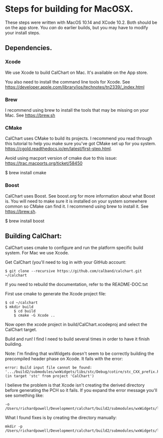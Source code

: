 # Steps for building for MacOSX.

These steps were written with MacOS 10.14 and XCode 10.2.  Both should be on the app store.  You *can* do earlier builds, but you may have to modify your install steps.

## Dependencies.

### Xcode

We use Xcode to build CalChart on Mac.  It's available on the App store.

You also need to install the command line tools for Xcode.  See https://developer.apple.com/library/ios/technotes/tn2339/_index.html

### Brew

I recommend using brew to install the tools that may be missing on your Mac.
See https://brew.sh



### CMake

CalChart uses CMake to build its projects.  I recommend you read through this tutorial to help you make sure you've got CMake set up for you system.
https://cgold.readthedocs.io/en/latest/first-step.html.

Avoid using macport version of cmake due to this issue:
https://trac.macports.org/ticket/58450

$ brew install cmake

### Boost

CalChart uses Boost.  See boost.org for more information about what Boost is.  You will need to make sure it is installed on your system somewhere common so CMake can find it.  I recommend using brew to install it.  See https://brew.sh.

$ brew install boost

## Building CalChart:

CalChart uses cmake to configure and run the platform specific build system.  For Mac we use Xcode.

Get CalChart (you'll need to log in with your GitHub account:

	$ git clone --recursive https://github.com/calband/calchart.git ~/calchart

If you need to rebuild the documentation, refer to the README-DOC.txt

First use cmake to generate the Xcode project file:

	$ cd ~/calchart
	$ mkdir build
        $ cd build
        $ cmake -G Xcode ..

Now open the xcode project in build/CalChart.xcodeproj and select the CalChart target.

Build and run!  I find I need to build several times in order to have it finish building.

Note: I'm finding that wxWidgets doesn't seem to be correctly building the precompiled header phase on Xcode.  It fails with the error:

	error: Build input file cannot be found: '.../build2/submodules/wxWidgets/libs/stc/Debug/cotire/stc_CXX_prefix.hxx' (in target 'stc' from project 'CalChart')

I believe the problem is that Xcode isn't creating the derived directory before generating the PCH so it fails.  If you expand the error message you'll see something like:

	-o /Users/richardpowell/Development/calchart/build2/submodules/wxWidgets/libs/stc/SharedPrecompiledHeaders/SharedPrecompiledHeaders/1685499250606124548/stc_CXX_prefix.hxx.gch 

What I found fixes is by creating the directory manually:

	mkdir -p /Users/richardpowell/Development/calchart/build2/submodules/wxWidgets/libs/stc/SharedPrecompiledHeaders/SharedPrecompiledHeaders/1685499250606124548/

